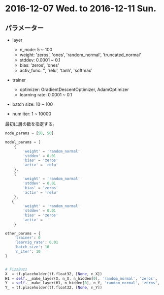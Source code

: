 # 2016-12-07 Wed. to 2016-12-11 Sun.

## パラメーター

- layer
    - n_node: 5 ~ 100
    - weight: 'zeros', 'ones', 'random_normal', 'truncated_normal'
    - stddev: 0.0001 ~ 0.1
    - bias: 'zeros', 'ones'
    - activ_func: '', 'relu', 'tanh', 'softmax'

- trainer
    - optimizer: GradientDescentOptimizer, AdamOptimizer
    - learning rate: 0.0001 ~ 0.1

- batch size: 10 ~ 100
- num iter: 1 ~ 10000


最初に層の数を指定する。

```python
node_params = [50, 50]

model_params = [
    {
        'weight' = 'random_normal'
        'stddev' = 0.01
        'bias' = 'zeros'
        'activ' = 'relu'
    },
    {
        'weight' = 'random_normal'
        'stddev' = 0.01
        'bias' = 'zeros'
        'activ' = 'relu'
    },
   {
        'weight' = 'random_normal'
        'stddev' = 0.01
        'bias' = 'zeros'
        'activ' = ''
    }

other_params = {
    'trainer': 0
    'learnig_rate': 0.01
    'batch_size': 10
    'n_iter': 10
}


# FizzBuzz
X  = tf.placeholder(tf.float32, [None, n_X])
H1 = self.__make_layer(X, n_X, n_hidden[0], 'random_normal', 'zeros', 'relu')
Y  = self.__make_layer(H1, n_hidden[0], n_Y, 'random_normal', 'zeros', '')
Y_ = tf.placeholder(tf.float32, [None, n_Y])
```
